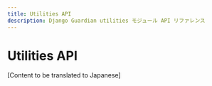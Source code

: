 ```yaml
---
title: Utilities API
description: Django Guardian utilities モジュール API リファレンス
---
```


# Utilities API

[Content to be translated to Japanese]

<!-- This page content will be translated from the main English api/utils.md -->
